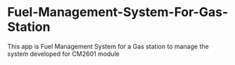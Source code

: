 # Fuel-Management-System-For-Gas-Station
This app is Fuel Management System for a Gas station to manage the system developed for CM2601 module
